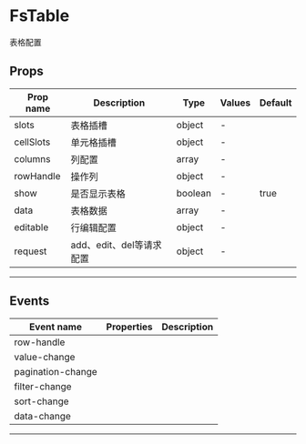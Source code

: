 # FsTable

表格配置
## Props

| Prop name | Description       | Type    | Values | Default |
|-----------|-------------------|---------| ------ |---------|
| slots     | 表格插槽              | object  | -      |         |
| cellSlots | 单元格插槽             | object  | -      |         |
| columns   | 列配置               | array   | -      |         |
| rowHandle | 操作列               | object  | -      |    |
| show      | 是否显示表格            | boolean | -      | true    |
| data      | 表格数据              | array   | -      |    |
| editable  | 行编辑配置             | object  | -      |    |
| request   | add、edit、del等请求配置 | object  | -      |    |

---


## Events

| Event name        | Properties | Description |
|-------------------| ---------- | ----------- |
| row-handle        |            |
| value-change      |            |
| pagination-change |            |
| filter-change     |            |
| sort-change       |            |
| data-change       |            |

---
